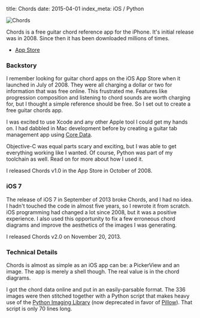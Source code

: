 title: Chords
date: 2015-04-01
index_meta: iOS / Python

![Chords](/media/chords.jpg)

Chords is a free guitar chord reference app for the iPhone. It's initial
release was in 2008. Since then it has been downloaded millions of times.

- [App Store]

### Backstory

I remember looking for guitar chord apps on the iOS App Store when it launched
in July of 2008. They were all charging a dollar or two for information that
was free online. This frustrated me. Features like progression composition and
listening to chord sounds are worth charging for, but I thought a simple
reference should be free. So I set out to create a free guitar chords app.

I was excited to use Xcode and any other Apple tool I could get my hands on.
I had dabbled in Mac development before by creating a guitar tab management app
using [Core Data].

Objective-C was equal parts scary and exciting, but I was able to get
everything working like I wanted. Of course, Python was part of my toolchain
as well. Read on for more about how I used it.

I released Chords v1.0 in the App Store in October of 2008.

### iOS 7

The release of iOS 7 in September of 2013 broke Chords, and I had no idea.
I hadn't touched the code in almost five years, so I rewrote it from scratch.
iOS programming had changed a lot since 2008, but it was a positive experience.
I also used this opportunity to fix a few erroneous chord diagrams and improve
the aesthetics of the images I was generating.

I released Chords v2.0 on November 20, 2013.

### Technical Details

Chords is almost as simple as an iOS app can be: a PickerView and an image. The
app is merely a shell though. The real value is in the chord diagrams.

I got the chord data online and put in an easily-parsable format. The 336
images were then stitched together with a Python script that makes heavy use of
the [Python Imaging Library] (now deprecated in favor of [Pillow]). That script
is only 70 lines long.

[Core Data]: http://en.wikipedia.org/wiki/Core_Data
[App Store]: https://itunes.apple.com/us/app/chords/id295004203
[Python Imaging Library]: http://www.pythonware.com/products/pil/
[Pillow]: https://pillow.readthedocs.org/

